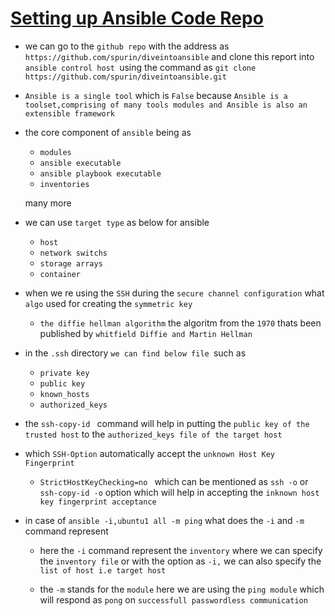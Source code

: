 # <ins> Setting up Ansible Code Repo </ins> #

- we can go to the `github repo` with the address as `https://github.com/spurin/diveintoansible` and clone this report into `ansible control host `using the command as `git clone https://github.com/spurin/diveintoansible.git`

- `Ansible is a single tool` which is `False` because `Ansible is a toolset,comprising of many tools modules and Ansible is also an extensible framework`

- the core component of `ansible` being as 

    - `modules`
    - `ansible executable`
    - `ansible playbook executable`
    - `inventories`
  
  many more 

- we can use `target type` as below for ansible 
  
  - `host`
  - `network switchs`
  - `storage arrays`
  - `container`

- when we re using the `SSH` during the `secure channel configuration` what `algo` used for creating the `symmetric key`
  
  - `the diffie hellman algorithm` the algoritm from the `1970` thats been published by `whitfield Diffie and Martin Hellman`


- in the `.ssh` directory `we can find below file `such as 
  
  - `private key`
  - `public key`
  - `known_hosts`
  - `authorized_keys`

- the `ssh-copy-id ` command will help in putting the `public key of the trusted host` to the `authorized_keys file of the target host`

- which `SSH-Option` automatically accept the `unknown Host Key Fingerprint`
  
  - `StrictHostKeyChecking=no ` which can be mentioned as `ssh -o` or `ssh-copy-id -o` option which will help in accepting the `inknown host key fingerprint acceptance`

- in case of `ansible -i,ubuntu1 all -m ping` what does the `-i` and `-m` command represent 

    - here the `-i` command represent the `inventory` where we can specify the `inventory file` or with the option as `-i,` we can also specify the `list of host i.e target host`
    
    - the `-m` stands for the `module` here we are using the `ping module` which will respond as `pong` on `successfull passwordless communication`






